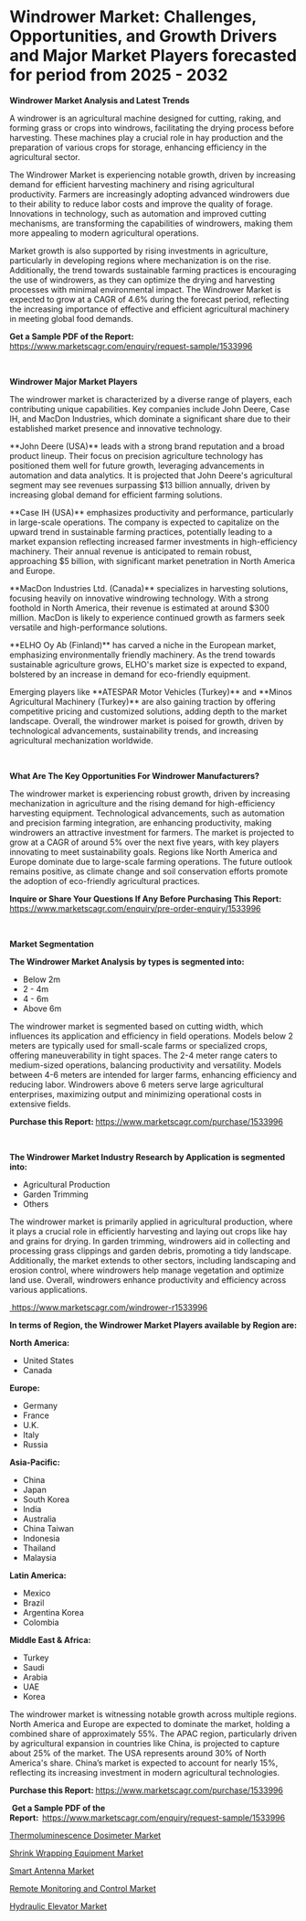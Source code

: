 <p><h1>Windrower Market: Challenges, Opportunities, and Growth Drivers and Major Market Players forecasted for period from 2025 - 2032</h1></p><p><strong>Windrower Market Analysis and Latest Trends</strong></p>
<p><p>A windrower is an agricultural machine designed for cutting, raking, and forming grass or crops into windrows, facilitating the drying process before harvesting. These machines play a crucial role in hay production and the preparation of various crops for storage, enhancing efficiency in the agricultural sector.</p><p>The Windrower Market is experiencing notable growth, driven by increasing demand for efficient harvesting machinery and rising agricultural productivity. Farmers are increasingly adopting advanced windrowers due to their ability to reduce labor costs and improve the quality of forage. Innovations in technology, such as automation and improved cutting mechanisms, are transforming the capabilities of windrowers, making them more appealing to modern agricultural operations.</p><p>Market growth is also supported by rising investments in agriculture, particularly in developing regions where mechanization is on the rise. Additionally, the trend towards sustainable farming practices is encouraging the use of windrowers, as they can optimize the drying and harvesting processes with minimal environmental impact. The Windrower Market is expected to grow at a CAGR of 4.6% during the forecast period, reflecting the increasing importance of effective and efficient agricultural machinery in meeting global food demands.</p></p>
<p><strong>Get a Sample PDF of the Report:&nbsp;</strong> <a href="https://www.marketscagr.com/enquiry/request-sample/1533996?utm_campaign=2114&utm_medium=2&utm_source=Github&utm_content=ia&utm_term=08042025&utm_id=windrower">https://www.marketscagr.com/enquiry/request-sample/1533996</a></p>
<p>&nbsp;</p>
<p><strong>Windrower Major Market Players</strong></p>
<p><p>The windrower market is characterized by a diverse range of players, each contributing unique capabilities. Key companies include John Deere, Case IH, and MacDon Industries, which dominate a significant share due to their established market presence and innovative technology.</p><p>**John Deere (USA)** leads with a strong brand reputation and a broad product lineup. Their focus on precision agriculture technology has positioned them well for future growth, leveraging advancements in automation and data analytics. It is projected that John Deere's agricultural segment may see revenues surpassing $13 billion annually, driven by increasing global demand for efficient farming solutions.</p><p>**Case IH (USA)** emphasizes productivity and performance, particularly in large-scale operations. The company is expected to capitalize on the upward trend in sustainable farming practices, potentially leading to a market expansion reflecting increased farmer investments in high-efficiency machinery. Their annual revenue is anticipated to remain robust, approaching $5 billion, with significant market penetration in North America and Europe.</p><p>**MacDon Industries Ltd. (Canada)** specializes in harvesting solutions, focusing heavily on innovative windrowing technology. With a strong foothold in North America, their revenue is estimated at around $300 million. MacDon is likely to experience continued growth as farmers seek versatile and high-performance solutions.</p><p>**ELHO Oy Ab (Finland)** has carved a niche in the European market, emphasizing environmentally friendly machinery. As the trend towards sustainable agriculture grows, ELHO's market size is expected to expand, bolstered by an increase in demand for eco-friendly equipment.</p><p>Emerging players like **ATESPAR Motor Vehicles (Turkey)** and **Minos Agricultural Machinery (Turkey)** are also gaining traction by offering competitive pricing and customized solutions, adding depth to the market landscape. Overall, the windrower market is poised for growth, driven by technological advancements, sustainability trends, and increasing agricultural mechanization worldwide.</p></p>
<p>&nbsp;</p>
<p><strong>What Are The Key Opportunities For Windrower Manufacturers?</strong></p>
<p><p>The windrower market is experiencing robust growth, driven by increasing mechanization in agriculture and the rising demand for high-efficiency harvesting equipment. Technological advancements, such as automation and precision farming integration, are enhancing productivity, making windrowers an attractive investment for farmers. The market is projected to grow at a CAGR of around 5% over the next five years, with key players innovating to meet sustainability goals. Regions like North America and Europe dominate due to large-scale farming operations. The future outlook remains positive, as climate change and soil conservation efforts promote the adoption of eco-friendly agricultural practices.</p></p>
<p><strong>Inquire or Share Your Questions If Any Before Purchasing This Report:</strong> <a href="https://www.marketscagr.com/enquiry/pre-order-enquiry/1533996?utm_campaign=2114&utm_medium=2&utm_source=Github&utm_content=ia&utm_term=08042025&utm_id=windrower">https://www.marketscagr.com/enquiry/pre-order-enquiry/1533996</a></p>
<p>&nbsp;</p>
<p><strong>Market Segmentation</strong></p>
<p><strong>The Windrower Market Analysis by types is segmented into:</strong></p>
<p><ul><li>Below 2m</li><li>2 - 4m</li><li>4 - 6m</li><li>Above 6m</li></ul></p>
<p><p>The windrower market is segmented based on cutting width, which influences its application and efficiency in field operations. Models below 2 meters are typically used for small-scale farms or specialized crops, offering maneuverability in tight spaces. The 2-4 meter range caters to medium-sized operations, balancing productivity and versatility. Models between 4-6 meters are intended for larger farms, enhancing efficiency and reducing labor. Windrowers above 6 meters serve large agricultural enterprises, maximizing output and minimizing operational costs in extensive fields.</p></p>
<p><strong>Purchase this Report:&nbsp;</strong><a href="https://www.marketscagr.com/purchase/1533996?utm_campaign=2114&utm_medium=2&utm_source=Github&utm_content=ia&utm_term=08042025&utm_id=windrower">https://www.marketscagr.com/purchase/1533996</a></p>
<p>&nbsp;</p>
<p><strong>The Windrower Market Industry Research by Application is segmented into:</strong></p>
<p><ul><li>Agricultural Production</li><li>Garden Trimming</li><li>Others</li></ul></p>
<p><p>The windrower market is primarily applied in agricultural production, where it plays a crucial role in efficiently harvesting and laying out crops like hay and grains for drying. In garden trimming, windrowers aid in collecting and processing grass clippings and garden debris, promoting a tidy landscape. Additionally, the market extends to other sectors, including landscaping and erosion control, where windrowers help manage vegetation and optimize land use. Overall, windrowers enhance productivity and efficiency across various applications.</p></p>
<p><a href="https://www.marketscagr.com/windrower-r1533996?utm_campaign=2114&utm_medium=2&utm_source=Github&utm_content=ia&utm_term=08042025&utm_id=windrower">&nbsp;https://www.marketscagr.com/windrower-r1533996</a></p>
<p><strong>In terms of Region, the Windrower Market Players available by Region are:</strong></p>
<p>
    <p> <strong> North America: </strong>
        <ul>
            <li>United States</li>
            <li>Canada</li>
        </ul>
        </p> 
    <p> <strong> Europe: </strong>
        <ul>
            <li>Germany</li>
            <li>France</li>
            <li>U.K.</li>
            <li>Italy</li>
            <li>Russia</li>
        </ul>
        </p> 
    <p> <strong> Asia-Pacific: </strong>
        <ul>
            <li>China</li>
            <li>Japan</li>
            <li>South Korea</li>
            <li>India</li>
            <li>Australia</li>
            <li>China Taiwan</li>
            <li>Indonesia</li>
            <li>Thailand</li>
            <li>Malaysia</li>
        </ul>
        </p> 
    <p> <strong> Latin America: </strong>
        <ul>
            <li>Mexico</li>
            <li>Brazil</li>
            <li>Argentina Korea</li>
            <li>Colombia</li>
        </ul>
        </p> 
    <p> <strong> Middle East & Africa: </strong>
        <ul>
            <li>Turkey</li>
            <li>Saudi</li>
            <li>Arabia</li>
            <li>UAE</li>
            <li>Korea</li>
        </ul>
    </p>
    </p>
<p><p>The windrower market is witnessing notable growth across multiple regions. North America and Europe are expected to dominate the market, holding a combined share of approximately 55%. The APAC region, particularly driven by agricultural expansion in countries like China, is projected to capture about 25% of the market. The USA represents around 30% of North America's share. China’s market is expected to account for nearly 15%, reflecting its increasing investment in modern agricultural technologies.</p></p>
<p><strong>Purchase this Report: </strong><a href="https://www.marketscagr.com/purchase/1533996?utm_campaign=2114&utm_medium=2&utm_source=Github&utm_content=ia&utm_term=08042025&utm_id=windrower">https://www.marketscagr.com/purchase/1533996</a></p>
<p>&nbsp;<strong>Get a Sample PDF of the Report:&nbsp;&nbsp;</strong><a href="https://www.marketscagr.com/enquiry/request-sample/1533996?utm_campaign=2114&utm_medium=2&utm_source=Github&utm_content=ia&utm_term=08042025&utm_id=windrower">https://www.marketscagr.com/enquiry/request-sample/1533996</a></p>
<p><strong></strong></p>
<p><p><a href="https://github.com/laverkyllozc/Market-Research-Report-List-1/blob/main/thermoluminescence-dosimeter-market.md?utm_campaign=2114&utm_medium=2&utm_source=Github&utm_content=ia&utm_term=08042025&utm_id=windrower">Thermoluminescence Dosimeter Market</a></p><p><a href="https://github.com/puttslukis59/Market-Research-Report-List-1/blob/main/shrink-wrapping-equipment-market.md?utm_campaign=2114&utm_medium=2&utm_source=Github&utm_content=ia&utm_term=08042025&utm_id=windrower">Shrink Wrapping Equipment Market</a></p><p><a href="https://github.com/furnoirons9e/Market-Research-Report-List-1/blob/main/smart-antenna-market.md?utm_campaign=2114&utm_medium=2&utm_source=Github&utm_content=ia&utm_term=08042025&utm_id=windrower">Smart Antenna Market</a></p><p><a href="https://github.com/foddekampo/Market-Research-Report-List-1/blob/main/remote-monitoring-and-control-market.md?utm_campaign=2114&utm_medium=2&utm_source=Github&utm_content=ia&utm_term=08042025&utm_id=windrower">Remote Monitoring and Control Market</a></p><p><a href="https://github.com/saribuissawi/Market-Research-Report-List-1/blob/main/hydraulic-elevator-market.md?utm_campaign=2114&utm_medium=2&utm_source=Github&utm_content=ia&utm_term=08042025&utm_id=windrower">Hydraulic Elevator Market</a></p></p>